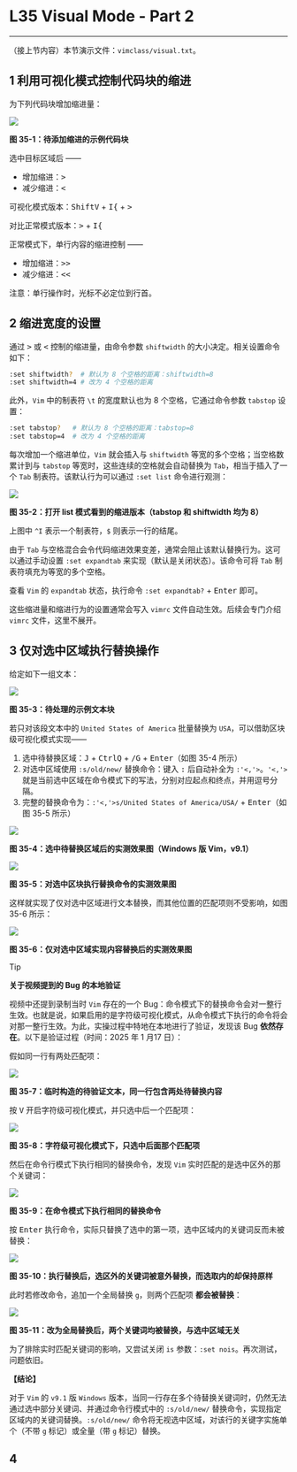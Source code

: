 # L35 Visual Mode - Part 2
---

（接上节内容）本节演示文件：`vimclass/visual.txt`。



## 1 利用可视化模式控制代码块的缩进

为下列代码块增加缩进量：

![](../assets/35-2.png)

**图 35-1：待添加缩进的示例代码块**

选中目标区域后 ——

- 增加缩进：<kbd>></kbd>
- 减少缩进：<kbd><</kbd>

可视化模式版本：<kbd>Shift</kbd><kbd>V</kbd> + <kbd>I</kbd><kbd>{</kbd> + <kbd>></kbd>

对比正常模式版本：<kbd>></kbd> + <kbd>I</kbd><kbd>{</kbd>

正常模式下，单行内容的缩进控制 ——

- 增加缩进：<kbd>></kbd><kbd>></kbd>
- 减少缩进：<kbd><</kbd><kbd><</kbd>

注意：单行操作时，光标不必定位到行首。



## 2 缩进宽度的设置

通过 <kbd>></kbd> 或 <kbd><</kbd> 控制的缩进量，由命令参数 `shiftwidth` 的大小决定。相关设置命令如下：

```bash
:set shiftwidth?  # 默认为 8 个空格的距离：shiftwidth=8
:set shiftwidth=4 # 改为 4 个空格的距离
```

此外，`Vim` 中的制表符 `\t` 的宽度默认也为 8 个空格，它通过命令参数 `tabstop` 设置：

```bash
:set tabstop?   # 默认为 8 个空格的距离：tabstop=8
:set tabstop=4  # 改为 4 个空格的距离
```

每次增加一个缩进单位，`Vim` 就会插入与 `shiftwidth` 等宽的多个空格；当空格数累计到与 `tabstop` 等宽时，这些连续的空格就会自动替换为 `Tab`，相当于插入了一个 `Tab` 制表符。该默认行为可以通过 `:set list` 命令进行观测：

![](../assets/35-1.png)

**图 35-2：打开 list 模式看到的缩进版本（tabstop 和 shiftwidth 均为 8）**

上图中 `^I` 表示一个制表符，`$` 则表示一行的结尾。

由于 `Tab` 与空格混合会令代码缩进效果变差，通常会阻止该默认替换行为。这可以通过手动设置 `:set expandtab` 来实现（默认是关闭状态）。该命令可将 `Tab` 制表符填充为等宽的多个空格。

查看 `Vim` 的 `expandtab` 状态，执行命令 `:set expandtab?` + <kbd>Enter</kbd> 即可。

这些缩进量和缩进行为的设置通常会写入 `vimrc` 文件自动生效。后续会专门介绍 `vimrc` 文件，这里不展开。



## 3 仅对选中区域执行替换操作

给定如下一组文本：

![](../assets/35-3.png)

**图 35-3：待处理的示例文本块**

若只对该段文本中的 `United States of America` 批量替换为 `USA`，可以借助区块级可视化模式实现——

1. 选中待替换区域：<kbd>J</kbd> + <kbd>Ctrl</kbd><kbd>Q</kbd> + <kbd>/</kbd><kbd>G</kbd> + <kbd>Enter</kbd>（如图 35-4 所示）
2. 对选中区域使用 `:s/old/new/` 替换命令：键入 <kbd>:</kbd> 后自动补全为 `:'<,'>`。`'<,'>` 就是当前选中区域在命令模式下的写法，分别对应起点和终点，并用逗号分隔。
3. 完整的替换命令为：`:'<,'>s/United States of America/USA/` + <kbd>Enter</kbd>（如图 35-5 所示）

![](../assets/35-4.png)

**图 35-4：选中待替换区域后的实测效果图（Windows 版 Vim，v9.1）**

![](../assets/35-5.png)

**图 35-5：对选中区块执行替换命令的实测效果图**

这样就实现了仅对选中区域进行文本替换，而其他位置的匹配项则不受影响，如图 35-6 所示：

![](../assets/35-6.png)

**图 35-6：仅对选中区域实现内容替换后的实测效果图**



> [!tip]
>
> **关于视频提到的 Bug 的本地验证**
>
> 视频中还提到录制当时 `Vim` 存在的一个 Bug：命令模式下的替换命令会对一整行生效。也就是说，如果启用的是字符级可视化模式，从命令模式下执行的命令将会对那一整行生效。为此，实操过程中特地在本地进行了验证，发现该 Bug **依然存在**。以下是验证过程（时间：2025 年 1 月17 日）：
>
> 假如同一行有两处匹配项：
>
> ![](../assets/35-7.png)
>
> **图 35-7：临时构造的待验证文本，同一行包含两处待替换内容**
>
> 按 <kbd>V</kbd> 开启字符级可视化模式，并只选中后一个匹配项：
>
> ![](../assets/35-8.png)
>
> **图 35-8：字符级可视化模式下，只选中后面那个匹配项**
>
> 然后在命令行模式下执行相同的替换命令，发现 `Vim` 实时匹配的是选中区外的那个关键词：
>
> ![](../assets/35-9.png)
>
> **图 35-9：在命令模式下执行相同的替换命令**
>
> 按 <kbd>Enter</kbd> 执行命令，实际只替换了选中的第一项，选中区域内的关键词反而未被替换：
>
> ![](../assets/35-10.png)
>
> **图 35-10：执行替换后，选区外的关键词被意外替换，而选取内的却保持原样**
>
> 此时若修改命令，追加一个全局替换 `g`，则两个匹配项 **都会被替换**：
>
> ![](../assets/35-11.png)
>
> **图 35-11：改为全局替换后，两个关键词均被替换，与选中区域无关**
>
> 为了排除实时匹配关键词的影响，又尝试关闭 `is` 参数：`:set nois`。再次测试，问题依旧。
>
> **【结论】**
>
> 对于 `Vim` 的 `v9.1` 版 `Windows` 版本，当同一行存在多个待替换关键词时，仍然无法通过选中部分关键词、并通过命令行模式中的 `:s/old/new/` 替换命令，实现指定区域内的关键词替换。`:s/old/new/` 命令将无视选中区域，对该行的关键字实施单个（不带 `g` 标记）或全量（带 `g` 标记）替换。



## 4 
